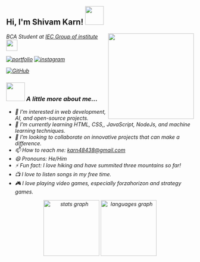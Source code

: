 <h2> Hi, I'm Shivam Karn! <img src="https://media.giphy.com/media/mGcNjsfWAjY5AEZNw6/giphy.gif" width="50"></h2>
<img align='right' src="https://media.giphy.com/media/fha1cv4Le2lVRXXJsc/giphy.gif?cid=ecf05e47img5vpst86pk43ey6rufm1azq9damy0l62bgt7j5&ep=v1_gifs_search&rid=giphy.gif&ct=g" width="230">
<p><em>BCA Student at <a href="https://www.iec.edu.in//">IEC Group of institute</a><img src="https://media.giphy.com/media/fYSnHlufseco8Fh93Z/giphy.gif" width="30"></br>

[![portfolio](https://img.shields.io/badge/my_portfolio-000?style=for-the-badge&logo=ko-fi&logoColor=white)]()
[![instagram](https://img.shields.io/badge/instagram-fe02bf?style=for-the-badge&logo=instagram&logoColor=white)](https://www.instagram.com/_shivamkarn_kayastha/)

[![GitHub](https://img.shields.io/badge/Github-000?style=for-the-badge&logo=github&logoColor=white)](https://github.com/Skarn-2006)


### <img src="https://media.giphy.com/media/VgCDAzcKvsR6OM0uWg/giphy.gif" width="50"> A little more about me...  
- 👀 I’m interested in web development, AI, and open-source projects.
- 🌱 I’m currently learning HTML, CSS,, JavaScript, NodeJs, and machine learning techniques.
- 💞 I’m looking to collaborate on innovative projects that can make a difference.
- 📫 How to reach me: [karn48438@gmail.com](karn48438@gmail.com)
- 😄 Pronouns: He/Him
- ⚡ Fun fact: I love hiking and have summited three mountains so far!
- 📺 I love to listen songs in my free time.
- 🎮 I love playing video games, especially forzahorizon and strategy games.

<div align="center">
  <img src="https://github-readme-stats.vercel.app/api?username=Skarn-2006&hide_title=false&hide_rank=false&show_icons=true&include_all_commits=true&count_private=true&disable_animations=false&theme=dracula&locale=en&hide_border=false&order=1" height="150" alt="stats graph"  />
  <img src="https://github-readme-stats.vercel.app/api/top-langs?username=Skarn-2006&locale=en&hide_title=false&layout=compact&card_width=320&langs_count=5&theme=dracula&hide_border=false&order=2" height="150" alt="languages graph"  />
</div>

###
